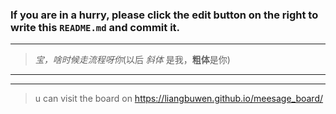### If you are in a hurry, please click the edit button on the right to write this `README.md` and commit it.
  
---
> _宝，啥时候走流程呀你_(以后 _斜体_ 是我，**粗体**是你)  
---  
***
> u can visit the board on <https://liangbuwen.github.io/meesage_board/>    
